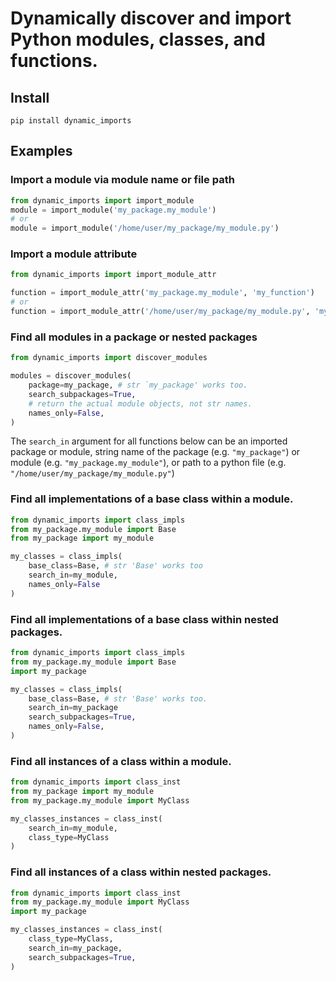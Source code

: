# Dynamically discover and import Python modules, classes, and functions.

## Install
`pip install dynamic_imports`

## Examples
### Import a module via module name or file path
```python
from dynamic_imports import import_module
module = import_module('my_package.my_module')
# or
module = import_module('/home/user/my_package/my_module.py')
```
### Import a module attribute
```python
from dynamic_imports import import_module_attr

function = import_module_attr('my_package.my_module', 'my_function')
# or
function = import_module_attr('/home/user/my_package/my_module.py', 'my_function')
```
### Find all modules in a package or nested packages
```python
from dynamic_imports import discover_modules

modules = discover_modules(
    package=my_package, # str `my_package' works too.
    search_subpackages=True,
    # return the actual module objects, not str names.
    names_only=False,
)
```
The `search_in` argument for all functions below can be an imported package or module, string name of the package (e.g. `"my_package"`) or module (e.g. `"my_package.my_module"`), or path to a python file (e.g. `"/home/user/my_package/my_module.py"`)
### Find all implementations of a base class within a module.
```python
from dynamic_imports import class_impls
from my_package.my_module import Base
from my_package import my_module

my_classes = class_impls(
    base_class=Base, # str 'Base' works too
    search_in=my_module,
    names_only=False
)
```
### Find all implementations of a base class within nested packages.
```python
from dynamic_imports import class_impls
from my_package.my_module import Base
import my_package

my_classes = class_impls(
    base_class=Base, # str 'Base' works too.
    search_in=my_package
    search_subpackages=True,
    names_only=False,
)

```
### Find all instances of a class within a module.
```python
from dynamic_imports import class_inst
from my_package import my_module
from my_package.my_module import MyClass

my_classes_instances = class_inst(
    search_in=my_module,
    class_type=MyClass
)
```
### Find all instances of a class within nested packages.
```python
from dynamic_imports import class_inst
from my_package.my_module import MyClass
import my_package

my_classes_instances = class_inst(
    class_type=MyClass,
    search_in=my_package,
    search_subpackages=True,
)
```